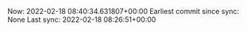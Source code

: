 Now: 2022-02-18 08:40:34.631807+00:00 Earliest commit since sync: None Last sync: 2022-02-18 08:26:51+00:00
